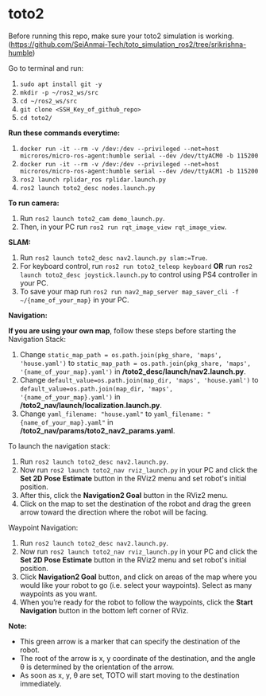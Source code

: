 # toto2

Before running this repo, make sure your toto2 simulation is working. (https://github.com/SeiAnmai-Tech/toto_simulation_ros2/tree/srikrishna-humble)

Go to terminal and run:
1. `sudo apt install git -y`
2. `mkdir -p ~/ros2_ws/src`
3. `cd ~/ros2_ws/src`
4. `git clone <SSH_Key_of_github_repo>`
5. `cd toto2/`

**Run these commands everytime:** 

1. `docker run -it --rm -v /dev:/dev --privileged --net=host microros/micro-ros-agent:humble serial --dev /dev/ttyACM0 -b 115200`
2. `docker run -it --rm -v /dev:/dev --privileged --net=host microros/micro-ros-agent:humble serial --dev /dev/ttyACM1 -b 115200`
3. `ros2 launch rplidar_ros rplidar.launch.py`
4. `ros2 launch toto2_desc nodes.launch.py`

**To run camera:**
1. Run `ros2 launch toto2_cam demo_launch.py`. 
2. Then, in your PC run `ros2 run rqt_image_view rqt_image_view`.

**SLAM:** 

1. Run `ros2 launch toto2_desc nav2.launch.py slam:=True`.
2. For keyboard control, run `ros2 run toto2_teleop keyboard` **OR** run `ros2 launch toto2_desc joystick.launch.py` to control using PS4 controller in your PC.
3. To save your map run `ros2 run nav2_map_server map_saver_cli -f ~/{name_of_your_map}` in your PC.

**Navigation:**

**If you are using your own map**, follow these steps before starting the Navigation Stack:

1. Change `static_map_path = os.path.join(pkg_share, 'maps', 'house.yaml')` to `static_map_path = os.path.join(pkg_share, 'maps', '{name_of_your_map}.yaml')` in **/toto2_desc/launch/nav2.launch.py**.
2. Change `default_value=os.path.join(map_dir, 'maps', 'house.yaml')` to `default_value=os.path.join(map_dir, 'maps', '{name_of_your_map}.yaml')` in **/toto2_nav/launch/localization.launch.py**.
3. Change `yaml_filename: "house.yaml"` to `yaml_filename: "{name_of_your_map}.yaml"` in **/toto2_nav/params/toto2_nav2_params.yaml**.

To launch the navigation stack:

1. Run `ros2 launch toto2_desc nav2.launch.py`.
2. Now run `ros2 launch toto2_nav rviz_launch.py` in your PC and click the **Set 2D Pose Estimate** button in the RViz2 menu and set robot's initial position.
3. After this, click the **Navigation2 Goal** button in the RViz2 menu.
4. Click on the map to set the destination of the robot and drag the green arrow toward the direction where the robot will be facing.

Waypoint Navigation:

1. Run `ros2 launch toto2_desc nav2.launch.py`.
2. Now run `ros2 launch toto2_nav rviz_launch.py` in your PC and click the **Set 2D Pose Estimate** button in the RViz2 menu and set robot's initial position.
3. Click **Navigation2 Goal** button, and click on areas of the map where you would like your robot to go (i.e. select your waypoints). Select as many waypoints as you want.
5. When you’re ready for the robot to follow the waypoints, click the **Start Navigation** button in the bottom left corner of RViz.

**Note:** 
* This green arrow is a marker that can specify the destination of the robot.
* The root of the arrow is x, y coordinate of the destination, and the angle θ is determined by the orientation of the arrow.
* As soon as x, y, θ are set, TOTO will start moving to the destination immediately.
